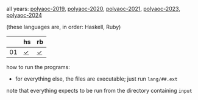 all years:
[polyaoc-2019](https://github.com/tckmn/polyaoc-2019),
[polyaoc-2020](https://github.com/tckmn/polyaoc-2020),
[polyaoc-2021](https://github.com/tckmn/polyaoc-2021),
[polyaoc-2023](https://github.com/tckmn/polyaoc-2023),
[polyaoc-2024](https://github.com/tckmn/polyaoc-2024)

(these languages are, in order: Haskell, Ruby)

|    | hs        | rb        |
| -  | -         | -         |
| 01 | [✓][01hs] | [✓][01rb] |

how to run the programs:

 * for everything else, the files are executable; just run `lang/##.ext`

note that everything expects to be run from the directory containing `input`

[01rb]:  https://github.com/tckmn/polyaoc-2024/tree/main/01/rb
[01hs]:  https://github.com/tckmn/polyaoc-2024/tree/main/01/hs

